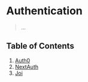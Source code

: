 # Authentication
> ...

## Table of Contents

1. [Auth0](AUTH0.md)
2. [NextAuth](NEXT_AUTH.md)
3. [Joi](JOI.md)


